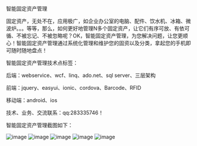 智能固定资产管理

固定资产，无处不在，应用极广，如企业办公室的电脑、配件、饮水机、冰箱、微波炉。。。等等，那么，如何更好地管理N多个固定资产，让它们有序可放、有依可循、不被忘记、不被忽略呢？OK，智能固定资产管理，为您解决问题，让您更顺心！智能固定资产管理通过系统化管理和维护您的固资以及分类，拿起您的手机即可随时随地盘点！

智能固定资产管理技术点标签：

后端：webservice、wcf、linq、ado.net、sql server、三层架构

前端：jquery、easyui、ionic、cordova、Barcode、RFID

移动端：android、ios

技术、业务、交流联系：qq:283335746！

智能固定资产管理截图如下：

![image](https://github.com/qq283335746/My/blob/master/MyImages/Asset/asset001.png)
![image](https://github.com/qq283335746/My/blob/master/MyImages/Asset/asset002.png)
![image](https://github.com/qq283335746/My/blob/master/MyImages/Asset/asset003.png)
![image](https://github.com/qq283335746/My/blob/master/MyImages/Asset/asset004.png)
![image](https://github.com/qq283335746/My/blob/master/MyImages/Asset/asset005.png)
